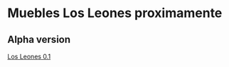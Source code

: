# Muebles Los Leones proximamente


## Alpha version
[Los Leones 0.1](https://losleonesdevelop.surge.sh)
